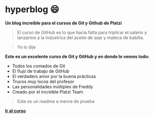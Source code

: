 # **hyperblog** 😄
**Un blog increíble para el cursos de Git y Github de Platzi**

> El curso de GitHub es lo que hacía falta para triplicar el salario y lanzarme a la industrica del aceite de seje y mateca de babilla. 

> Yo lo dije


**Este es un excelente curso de Git y GitHub y en donde lo vemos todo:**
- Todos los comados de Git
- El flujo de trabajo de GitHub
- El verdadero amor por la buena prácticas
- Trucos muy locos del profesor
- Las personalidades múltiples de Freddy
- Creado por el increible Platzi Team

> Este es un readme a menra de prueba

[**Ir al curso**](https://platzi.com/clases/1557-git-github/19977-readmemd-es-una-excelente-practica/ "Ir al curso")



